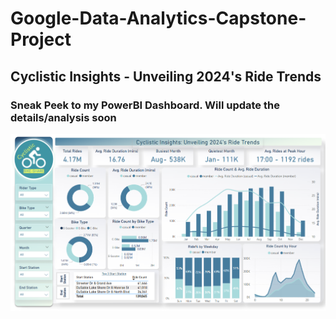 # Google-Data-Analytics-Capstone-Project
## Cyclistic Insights - Unveiling 2024's Ride Trends

### Sneak Peek to my PowerBI Dashboard. Will update the details/analysis soon
![My PowerBI dashboard - Cyclistic Insights](powerbi_dashboard.png)
